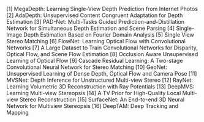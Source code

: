 [1] MegaDepth: Learning Single-View Depth Prediction from Internet Photos
[2] AdaDepth: Unsupervised Content Congruent Adaptation for Depth Estimation
[3] PAD-Net: Multi-Tasks Guided Prediction-and-Distillation Network for Simultaneous Depth Estimation and Scene Parsing
[4] Single-Image Depth Estimation Based on Fourier Domain Analysis
[5] Single View Stereo Matching
[6] FlowNet: Learning Optical Flow with Convolutional Networks
[7] A Large Dataset to Train Convolutional Networks for Disparity, Optical Flow, and Scene Flow Estimation
[8] Occlusion Aware Unsupervised Learning of Optical Flow
[9] Cascade Residual Learning: A Two-stage Convolutional Neural Network for Stereo Matching
[10] GeoNet: Unsupervised Learning of Dense Depth, Optical Flow and Camera Pose
[11] MVSNet: Depth Inference for Unstructured Multi-view Stereo
[12] RayNet: Learning Volumetric 3D Reconstruction with Ray Potentials
[13] DeepMVS: Learning Multi-view Stereopsis
[14] A TV Prior for High-Quality Local Multi-view Stereo Reconstruction
[15] SurfaceNet: An End-to-end 3D Neural Network for Multiview Stereopsis
[16] DeepTAM: Deep Tracking and Mapping
